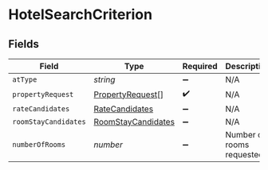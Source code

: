 # HotelSearchCriterion


## Fields

| Field                                                           | Type                                                            | Required                                                        | Description                                                     | Example                                                         |
| --------------------------------------------------------------- | --------------------------------------------------------------- | --------------------------------------------------------------- | --------------------------------------------------------------- | --------------------------------------------------------------- |
| `atType`                                                        | *string*                                                        | :heavy_minus_sign:                                              | N/A                                                             | HotelSearchCriterion                                            |
| `propertyRequest`                                               | [PropertyRequest](../../models/shared/propertyrequest.md)[]     | :heavy_check_mark:                                              | N/A                                                             |                                                                 |
| `rateCandidates`                                                | [RateCandidates](../../models/shared/ratecandidates.md)         | :heavy_minus_sign:                                              | N/A                                                             |                                                                 |
| `roomStayCandidates`                                            | [RoomStayCandidates](../../models/shared/roomstaycandidates.md) | :heavy_minus_sign:                                              | N/A                                                             |                                                                 |
| `numberOfRooms`                                                 | *number*                                                        | :heavy_minus_sign:                                              | Number of rooms requested                                       |                                                                 |